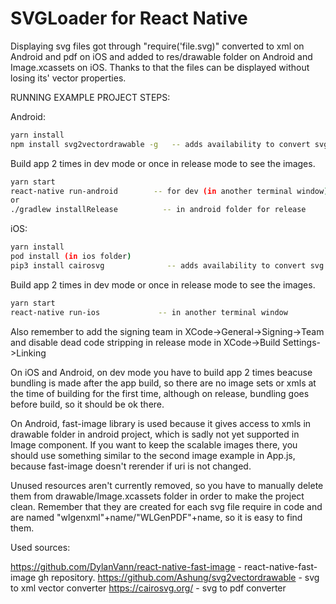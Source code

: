 # SVGLoader for React Native
Displaying svg files got through "require('file.svg)" converted to xml on Android and pdf on iOS and added to res/drawable folder on Android and Image.xcassets on iOS. Thanks to that the files can be displayed without losing its' vector properties.

RUNNING EXAMPLE PROJECT STEPS:

Android:

```bash
yarn install
npm install svg2vectordrawable -g   -- adds availability to convert svg to xml
```
Build app 2 times in dev mode or once in release mode to see the images.
```bash
yarn start
react-native run-android        -- for dev (in another terminal window)
or
./gradlew installRelease          -- in android folder for release
```

iOS:

```bash
yarn install
pod install (in ios folder)
pip3 install cairosvg              -- adds availability to convert svg to pdf
```
Build app 2 times in dev mode or once in release mode to see the images.
```bash
yarn start
react-native run-ios             -- in another terminal window
```

Also remember to add the signing team in XCode->General->Signing->Team
and disable dead code stripping in release mode in XCode->Build Settings->Linking

On iOS and Android, on dev mode you have to build app 2 times beacuse bundling is made after the app build, so there are no image sets or xmls at the time of building for the first time, although on release, bundling goes before build, so it should be ok there.

On Android, fast-image library is used because it gives access to xmls in drawable folder in android project, which is sadly not yet supported in Image component. If you want to keep the scalable images there, you should use something similar to the second image example in App.js, because fast-image doesn't rerender if uri is not changed.

Unused resources aren't currently removed, so you have to manually delete them from drawable/Image.xcassets folder in order to make the project clean. Remember that they are created for each svg file require in code and are named "wlgenxml"+name/"WLGenPDF"+name, so it is easy to find them.


Used sources:

https://github.com/DylanVann/react-native-fast-image - react-native-fast-image gh repository.
https://github.com/Ashung/svg2vectordrawable         - svg to xml vector converter
https://cairosvg.org/                                - svg to pdf converter
